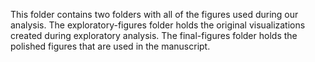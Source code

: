 This folder contains two folders with all of the figures used during our analysis. The exploratory-figures folder holds the original visualizations created during exploratory analysis.  The final-figures folder holds the polished figures that are used in the manuscript. 
